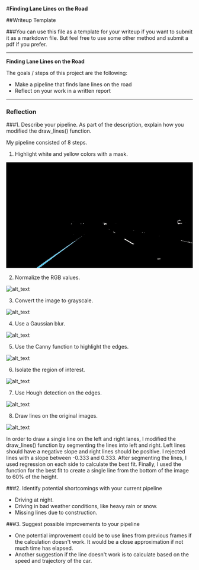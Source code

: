 #**Finding Lane Lines on the Road** 

##Writeup Template

###You can use this file as a template for your writeup if you want to submit it as a markdown file. But feel free to use some other method and submit a pdf if you prefer.

---

**Finding Lane Lines on the Road**

The goals / steps of this project are the following:
* Make a pipeline that finds lane lines on the road
* Reflect on your work in a written report


[//]: # (Image References)

[image1]: ./examples/solidYellowCurve1_lanemask.jpg "Lane mask"
[image2]: ./examples/solidYellowCurve1_normalized.jpg "Normalized"
[image3]: ./examples/solidYellowCurve1_grayscale.jpg "Grayscale"
[image4]: ./examples/solidYellowCurve1_gaussian.jpg "Gaussian Blur"
[image5]: ./examples/solidYellowCurve1_canny.jpg "Canny"
[image6]: ./examples/solidYellowCurve1_region.jpg "Region of interest"
[image7]: ./examples/solidYellowCurve1_hough.jpg "Hough"
[image8]: ./examples/solidYellowCurve1_out.jpg "Result"

---

### Reflection

###1. Describe your pipeline. As part of the description, explain how you modified the draw_lines() function.

My pipeline consisted of 8 steps.

1. Highlight white and yellow colors with a mask.

![alt_text][image1]

2. Normalize the RGB values.

![alt_text][image2]

3. Convert the image to grayscale.

![alt_text][image3]

4. Use a Gaussian blur.

![alt_text][image4]

5. Use the Canny function to highlight the edges.

![alt_text][image5]

6. Isolate the region of interest.

![alt_text][image6]

7. Use Hough detection on the edges.

![alt_text][image7]

8. Draw lines on the original images.

![alt_text][image8]

In order to draw a single line on the left and right lanes, I modified the draw_lines() function by segmenting the lines into left and right.  Left lines should have a negative slope and right lines should be positive.  I rejected lines with a slope between -0.333 and 0.333.  After segmenting the lines, I used regression on each side to calculate the best fit.  Finally, I used the function for the best fit to create a single line from the bottom of the image to 60% of the height.


###2. Identify potential shortcomings with your current pipeline

* Driving at night.
* Driving in bad weather conditions, like heavy rain or snow.
* Missing lines due to construction.

###3. Suggest possible improvements to your pipeline

* One potential improvement could be to use lines from previous frames if the calculation doesn't work.  It would be a close approximation if not much time has elapsed.
* Another suggestion if the line doesn't work is to calculate based on the speed and trajectory of the car.